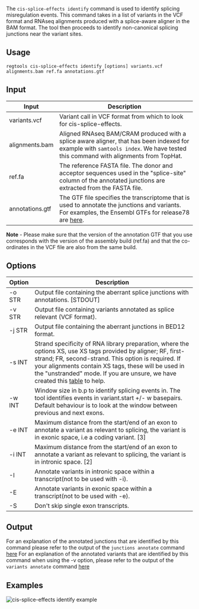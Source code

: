 [csei]: ../images/csei_examples.png


The `cis-splice-effects identify` command is used to identify splicing misregulation events. This command takes in a list of variants in the VCF format and RNAseq alignments produced with a splice-aware aligner in the BAM format. The tool then proceeds to identify non-canonical splicing junctions near the variant sites.


## Usage

`regtools cis-splice-effects identify [options] variants.vcf alignments.bam ref.fa annotations.gtf`

## Input

| Input                  | Description |
| ------                 | ----------- |
| variants.vcf | Variant call in VCF format from which to look for cis-splice-effects.|
| alignments.bam | Aligned RNAseq BAM/CRAM produced with a splice aware aligner, that has been indexed for example with `samtools index`. We have tested this command with alignments from TopHat.|
| ref.fa          | The reference FASTA file. The donor and acceptor sequences used in the "splice-site" column of the annotated junctions are extracted from the FASTA file. |
| annotations.gtf | The GTF file specifies the transcriptome that is used to annotate the junctions and variants. For examples, the Ensembl GTFs for release78 are [here](ftp://ftp.ensembl.org/pub/release-78/gtf/).|

**Note** - Please make sure that the version of the annotation GTF that you use corresponds with the version of the assembly build (ref.fa) and that the co-ordinates in the VCF file are also from the same build.

## Options

| Option  | Description |
| ------  | ----------- |
| -o STR    |    Output file containing the aberrant splice junctions with annotations. [STDOUT]    |
| -v STR    |    Output file containing variants annotated as splice relevant (VCF format).    |
| -j STR    |    Output file containing the aberrant junctions in BED12 format.    |
| -s INT    |    Strand specificity of RNA library preparation, where the options XS, use XS tags provided by aligner; RF, first-strand; FR, second-strand. This option is required. If your alignments contain XS tags, these will be used in the "unstranded" mode. If you are unsure, we have created this [table](https://rnabio.org/module-09-appendix/0009/12/01/StrandSettings/) to help. |
| -w INT    |    Window size in b.p to identify splicing events in. The tool identifies events in variant.start +/- w basepairs. Default behaviour is to look at the window between previous and next exons.    |
| -e INT    |    Maximum distance from the start/end of an exon to annotate a variant as relevant to splicing, the variant is in exonic space, i.e a coding variant. [3]    |
| -i INT    |    Maximum distance from the start/end of an exon to annotate a variant as relevant to splicing, the variant is in intronic space. [2]    |
| -I    |    Annotate variants in intronic space within a transcript(not to be used with -i).    |
| -E    |    Annotate variants in exonic space within a transcript(not to be used with -e).    |
| -S    |    Don't skip single exon transcripts.    |

## Output

For an explanation of the annotated junctions that are identified by this command please refer to the output of the `junctions annotate` command [here](junctions-annotate.md#output)
For an explanation of the annotated variants that are identified by this command when using the -v option, please refer to the output of the `variants annotate` command [here](variants-annotate.md#output)

## Examples

![cis-splice-effects identify example][csei]
